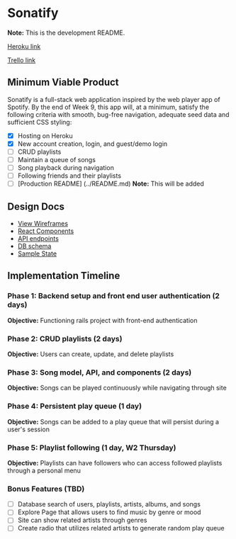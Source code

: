 # Sonatify
**Note:** This is the development README.

[Heroku link][heroku]

[Trello link][trello]

[heroku]: https://sonatify.herokuapp.com/
[trello]: https://trello.com/b/PHWCrnkL/sonatify

## Minimum Viable Product

Sonatify is a full-stack web application inspired by the web player app of
Spotify. By the end of Week 9, this app will, at a minimum, satisfy the following
criteria with smooth, bug-free navigation, adequate seed data and
sufficient CSS styling:

- [x] Hosting on Heroku
- [x] New account creation, login, and guest/demo login
- [ ] CRUD playlists
- [ ] Maintain a queue of songs
- [ ] Song playback during navigation
- [ ] Following friends and their playlists
- [ ] [Production README] (../README.md) **Note:** This will be added

## Design Docs
- [View Wireframes][wireframes]
- [React Components][components]
- [API endpoints][api-endpoints]
- [DB schema][schema]
- [Sample State][sample-state]

[wireframes]: wireframes
[components]: component-hierarchy.md
[sample-state]: sample-state.md
[api-endpoints]: api-endpoints.md
[schema]: schema.md

## Implementation Timeline

### Phase 1: Backend setup and front end user authentication (2 days)

**Objective:** Functioning rails project with front-end authentication

### Phase 2: CRUD playlists (2 days)

**Objective:** Users can create, update, and delete playlists

### Phase 3: Song model, API, and components (2 days)

**Objective:** Songs can be played continuously while navigating through site

### Phase 4: Persistent play queue (1 day)

**Objective:** Songs can be added to a play queue that will persist during a user's session

### Phase 5: Playlist following (1 day, W2 Thursday)

**Objective:** Playlists can have followers who can access followed playlists through a personal menu

### Bonus Features (TBD)
- [ ] Database search of users, playlists, artists, albums, and songs
- [ ] Explore Page that allows users to find music by genre or mood
- [ ] Site can show related artists through genres
- [ ] Create radio that utilizes related artists to generate random play queue
